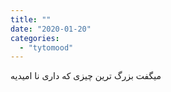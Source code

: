 ```yaml
---
title: ""
date: "2020-01-20"
categories: 
  - "tytomood"
---
```


میگفت بزرگ ترین چیزی که داری نا امیدیه
